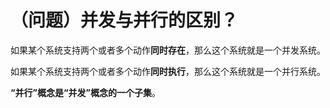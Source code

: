 # （问题）并发与并行的区别？


如果某个系统支持两个或者多个动作**同时存在**，那么这个系统就是一个并发系统。

如果某个系统支持两个或者多个动作**同时执行**，那么这个系统就是一个并行系统。

**“并行”概念是“并发”概念的一个子集**。
